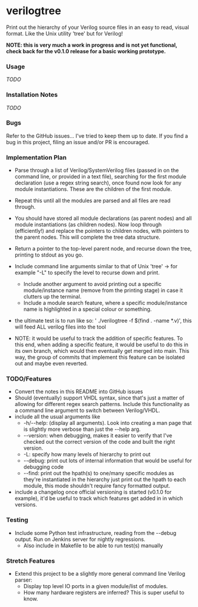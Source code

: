 # verilogtree

Print out the hierarchy of your Verilog source files in an easy to read, visual format. Like the Unix utility 'tree' but for Verilog!

**NOTE: this is very much a work in progress and is not yet functional, check back for the v0.1.0 release for a basic working prototype.**

### Usage
*TODO*

### Installation Notes
*TODO*

### Bugs
Refer to the GitHub issues... I've tried to keep them up to date. If you find a bug in this project, filing an issue and/or PR is encouraged.

### Implementation Plan
- Parse through a list of Verilog/SystemVerilog files (passed in on the command line, or provided in a text file), searching for the first module declaration (use a regex string search), once found now look for any module instantiations. These are the children of the first module.
- Repeat this until all the modules are parsed and all files are read through.
- You should have stored all module declarations (as parent nodes) and all module instantiations (as children nodes). Now loop through (efficiently!) and replace the pointers to children nodes, with pointers to the parent nodes. This will complete the tree data structure.
- Return a pointer to the top-level parent node, and recurse down the tree, printing to stdout as you go. 
- Include command line arguments similar to that of Unix 'tree' -> for example "-L" to specify the level to recurse down and print. 
    - Include another argument to avoid printing out a specific module/instance name (remove from the printing stage) in case it clutters up the terminal.
    - Include a module search feature, where a specific module/instance name is highlighted in a special colour or something.
- the ultimate test is to run like so: ' ./verilogtree -f $(find . -name \*.v)', this will feed ALL verilog files into the tool

- NOTE: it would be useful to track the addition of specific features. To this end, when adding a specific feature, it would be useful to do this in its own branch, which would then eventually get merged into main. This way, the group of commits that implement this feature can be isolated out and maybe even reverted.

### TODO/Features
- Convert the notes in this README into GitHub issues 
- Should (eventually) support VHDL syntax, since that's just a matter of allowing for different regex search patterns. Include this functionality as a command line argument to switch between Verilog/VHDL.
- include all the usual arguments like 
    - -h/--help: (display all arguments). Look into creating a man page that is slightly more verbose than just the --help arg.
    - --version: when debugging, makes it easier to verify that I've checked out the correct version of the code and built the right version.
    - -L: specify how many levels of hierarchy to print out
    - --debug: print out lots of internal information that would be useful for debugging code
    - --find: print out the hpath(s) to one/many specific modules as they're instantiated in the hierarchy
              just print out the hpath to each module, this mode shouldn't require fancy formatted output.
- include a changelog once official versioning is started (v0.1.0 for example), it'd be useful to track which features get added in in which versions.

### Testing
- Include some Python test infrastructure, reading from the --debug output. Run on Jenkins server for nightly regressions.
    - Also include in Makefile to be able to run test(s) manually

### Stretch Features 
- Extend this project to be a slightly more general command line Verilog parser:
    - Display top level IO ports in a given module/list of modules.
    - How many hardware registers are inferred? This is super useful to know.

